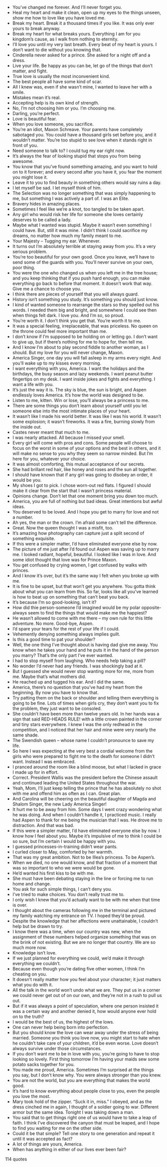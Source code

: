  - You’ve changed me forever. And I’ll never forget you.
 - Heal my heart and make it clean, open up my eyes to the things unseen, show me how to love like you have loved me.
 - Break my heart. Break it a thousand times if you like. It was only ever yours to break anyway.
 - Break my heart for what breaks yours. Everything I am for you kingdom’s cause, as I walk from nothing to eternity.
 - I’ll love you until my very last breath. Every beat of my heart is yours. I don’t want to die without you knowing that.
 - Cinderella never asked for a prince. She asked for a night off and a dress.
 - Live your life. Be happy as you can be, let go of the things that don’t matter, and fight.
 - True love is usually the most inconvenient kind.
 - The best people all have some kind of scar.
 - All I knew was, even if she wasn’t mine, I wanted to leave her with a smile.
 - Mistakes mean it’s real.
 - Accepting help is its own kind of strength.
 - No, I’m not choosing him or you. I’m choosing me.
 - Darling, you’re perfect.
 - Love is beautiful fear.
 - When you love someone, you sacrifice.
 - You’re an idiot, Maxon Schreave. Your parents have completely sabotaged you. You could have a thousand girls set before you, and it wouldn’t matter. You’re too stupid to see love when it stands right in front of you.
 - Need someone to talk to? I could tug my ear right now.
 - It’s always the fear of looking stupid that stops you from being awesome.
 - You know that you’ve found something amazing, and you want to hold on to it forever; and every second after you have it, you fear the moment you might lose it.
 - Leave it to you to find beauty in something others would say ruins a day.
 - I let myself be sad. I let myself think of him.
 - The Selection was no longer something that was simply happening to me, but something I was actively a part of. I was an Elite.
 - Bravery hides in amazing places.
 - Sometimes I feel like we’re a knot, too tangled to be taken apart.
 - Any girl who would risk her life for someone she loves certainly deserves to be called a lady.
 - Maybe what I wanted was stupid. Maybe it wasn’t even something I could have. But, still it was mine. I didn’t think I could sacrifice my dreams, no matter how much my family meant to me.
 - Your Majesty – Tugging my ear. Whenever.
 - It turns out I’m absolutely terrible at staying away from you. It’s a very serious problem.
 - You’re too beautiful for your own good. Once you leave, we’ll have to send some of the guards with you. You’ll never survive on your own, poor thing.
 - You were the one who changed us when you left me in the tree house; and you keep thinking that if you push hard enough, you can make everything go back to before that moment. It doesn’t work that way. Give me a chance to choose you.
 - I think there are pieces of yourself that you will always guard.
 - History isn’t something you study. It’s something you should just know.
 - I kind of wanted someone to rearrange the stars so they spelled out his words. I needed them big and bright, and somewhere I could see then when things felt dark. I love you. And I’m so, so proud.
 - You’re worth it. I don’t think you get that. You’re worth it to me.
 - It was a special feeling, irreplaceable, that was priceless. No queen on the throne could feel more important than me.
 - I don’t know if I’m supposed to be holding on or letting go. I don’t want to give up, but if there’s nothing for me to hope for, then tell me.
 - And I know I’m about to play second fiddle to another woman, as I should. But my love for you will never change, Maxon.
 - America Singer, one day you will fall asleep in my arms every night. And you’ll wake up to my kisses every morning.
 - I want everything with you, America. I want the holidays and the birthdays, the busy season and lazy weekends. I want peanut butter fingertips on my desk. I want inside jokes and fights and everything. I want a life with you.
 - It’s just the way it is. The sky is blue, the sun is bright, and Aspen endlessly loves America. It’s how the world was designed to be.
 - Listen to me, kitten. Win or lose, you’ll always be a princess to me.
 - There are some things you don’t learn about yourself until you let someone else into the most intimate places of your heart.
 - It wasn’t like I made his world better. It was like I was his world. It wasn’t some explosion; it wasn’t fireworks. It was a fire, burning slowly from the inside out.
 - Castes never meant that much to me.
 - I was nearly attacked. All because I missed your smell.
 - Every girl will come with pros and cons. Some people will choose to focus on the worst in some of your options and the best in others, and it will make no sense to you why they seem so narrow minded. But I’m here for you, whatever your choice.
 - It was almost comforting, this mutual acceptance of our secrets.
 - She had brillant red hair, like honey and roses and the sun all together.
 - I should have known that if any girl was going to disobey an order, it would be you.
 - My shoes I got to pick. I chose worn-out red flats. I figured I should make it clear from the start that I wasn’t princess material.
 - Opinions change. Don’t let that one moment bring you down too much.
 - America, you are full of nothing but bad ideas. Great intentions but awful ideas.
 - You deserved to be loved. And I hope you get to marry for love and not a number.
 - Ah yes, the man or the crown. I’m afraid some can’t tell the difference.
 - Great. Now the queen thought I was a misfit, too.
 - It’s amazing how photography can capture just a split second of something exquisite.
 - If this were a simpler matter, I’d have eliminated everyone else by now.
 - The picture of me just after I’d found out Aspen was saving up to marry me. I looked radiant, hopeful, beautiful. I looked like I was in love. And some idiot thought that love was for Prince Maxon.
 - You get confused by crying women, I get confused by walks with princes.
 - And I know it’s over, but it’s the same way I felt when you broke up with me.
 - It is fine to be upset, but that won’t get you anywhere. You gotta think about what you can learn from this. So far, looks like all you’ve learned is how to beat up on something that can’t beat you back.
 - It’s because I’m so good-looking, isn’t it?
 - How did thie person-someone I’d imagined would be my polar opposite-always seem to find the things that would make me the happiest?
 - He wasn’t allowed to come with me there – my own rule for this little adventure. No more. Good-bye, Aspen.
 - I’d spare your tears for the rest of your life if I could.
 - Vehemently denying something always implies guilt.
 - Is this a good time to pat your shoulder?
 - Well, the one thing I’ve thought about is having dad give me away. You know when he takes your hand and he puts it in the hand of the person you marry? That’s the only part I’ve ever wanted.
 - I had to stop myself from laughing. Who needs help taking a pill?
 - No wonder I’d never had any friends. I was shockingly bad at it.
 - But I guessed she would never stop wanting more for me, more from me. Maybe that’s what mothers did.
 - He reached up and tugged his ear. And I did the same.
 - America, there’s no question that you’ve had my heart from the beginning. By now you have to know that.
 - Try patting them on the back or shoulder and telling them everything is going to be fine. Lots of times when girls cry, they don’t want you to fix the problem, they just want to be consoled.
 - She couldn’t have been more than twelve years old. In her hands was a sign that said RED-HEADS RULE! with a little crown painted in the corner and tiny stars everywhere. I knew I was the only redhead in the competition, and I noticed that her hair and mine were very nearly the same shade.
 - The Swendish queen – whose name I couldn’t pronounce to save my life.
 - So here I was expecting at the very best a cordial welcome from the girls who were prepared to fight me to the death for someone I didn’t want. Instead I was embraced.
 - I pranced around the room like a blind moose, but what I lacked in grace I made up for in effort.
 - Correct. President Wallis was the president before the Chinese assault and continued leading the United States throughout the war.
 - Yeah, Mom, I’ll just keep telling the prince that he has absolutely no shot with me and offend him as often as I can. Great plan.
 - And Carolina will be cheering on the beautiful daughter of Magda and Shalom Singer, the new Lady America Singer!
 - It hurt me to be away from him. Some days I went crazy wondering what he was doing. And when I couldn’t handle it, I practiced music. I really had Aspen to thank for me being the musician that I was. He drove me to distraction. And that was bad.
 - If this were a simpler matter, I’d have eliminated everyone else by now. I know how I feel about you. Maybe it’s impulsive of me to think I could be so sure, but I’m certain I would be happy with you.
 - I guessed princesses-in-training didn’t wear pants.
 - I curled closer to May, comforted by her warmth.
 - That was my great ambition. Not to be Illea’s princess. To be Aspen’s.
 - When we died, no one would know, and that fraction of a moment that was so important to who we were would be gone.
 - He’d wanted his first kiss to be with me.
 - She must have been debating staying in the line or forcing me to run home and change.
 - You ask for such simple things, I can’t deny you.
 - I’ve tried to make choices. You don’t really trust me to.
 - I only wish I knew that you’d actually want to be with me when that time is over.
 - I thought about the cameras following me in the terminal and pictured my family watching my entrance on TV. I hoped they’d be proud.
 - Despite the knowledge that her affections were unattainable, I couldn’t help but be drawn to try.
 - I know there was a time, when our country was new, when the assignment of these numbers helped organize something that was on the brink of not existing. But we are no longer that country. We are so much more now.
 - Knowledge isn’t love.
 - If we just planned for everything we could, we’d make it through everything we couldn’t.
 - Because even though you’re dating five other women, I think I’m cheating on you.
 - It doesn’t really matter how you feel about your character; it just matters what you do with it.
 - All the talk in the world won’t undo what we are. They put us in a corner we could never get out of on our own, and they’re not in a rush to pull us out.
 - But if it was always a point of speculation, where one person insisted it was a certain way and another denied it, how would anyone ever hold on to the truth?
 - I would be the best of us, the highest of the lows.
 - One can never help being born into perfection.
 - But you should know the love can wear away under the stress of being married. Someone you think you love now, you might start to hate when he couldn’t take care of your children, it’d be even worse. Love doesn’t always survive under those circumstances.
 - If you don’t want me to be in love with you, you’re going to have to stop looking so lovely. First thing tomorrow I’m having your maids sew some potato sacks together for you.
 - You made me proud, America. Sometimes I’m surprised at the things you say, but I don’t know why. You were always stronger than you knew.
 - You are not the world, but you are everything that makes the world good.
 - It’s hard to know everything about people close to you, even the people you love the most.
 - Mary took hold of the zipper. “Suck it in, miss.” I obeyed, and as the dress cinched me in again, I thought of a soldier going to war. Different armor but the same idea. Tonight I was taking down a man.
 - You said that to get things right one of us would have to take a leap of faith. I think I’ve discovered the canyon that must be leaped, and I hope to find you waiting for me on the other side.
 - Could it be that simple? Tell one story to one generation and repeat it until it was accepted as fact?
 - A lot of things are yours, America.
 - When has anything in either of our lives ever been fair?

114 quotes
